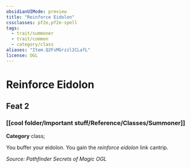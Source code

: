 ```yaml
---
obsidianUIMode: preview
title: "Reinforce Eidolon"
cssclasses: pf2e,pf2e-spell
tags:
  - trait/summoner
  - trait/common
  - category/class
aliases: "Item.Q2FsMGrzzl2CLafL"
license: OGL
---
```

# Reinforce Eidolon
## Feat 2
### [[cool folder/Important stuff/Reference/Classes/Summoner]]

**Category** class; 




You buffer your eidolon. You gain the _reinforce eidolon_ link cantrip.

*Source: Pathfinder Secrets of Magic*
*OGL*